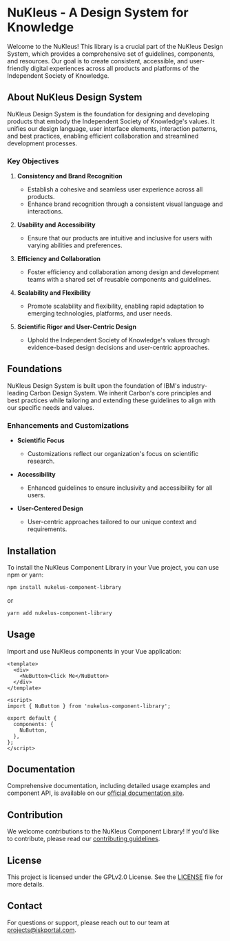 # NuKleus - A Design System for Knowledge

Welcome to the NuKleus! This library is a crucial part of the NuKleus Design System, which provides a comprehensive set of guidelines, components, and resources. Our goal is to create consistent, accessible, and user-friendly digital experiences across all products and platforms of the Independent Society of Knowledge.

## About NuKleus Design System

NuKleus Design System is the foundation for designing and developing products that embody the Independent Society of Knowledge's values. It unifies our design language, user interface elements, interaction patterns, and best practices, enabling efficient collaboration and streamlined development processes.

### Key Objectives

1. **Consistency and Brand Recognition**
   - Establish a cohesive and seamless user experience across all products.
   - Enhance brand recognition through a consistent visual language and interactions.

2. **Usability and Accessibility**
   - Ensure that our products are intuitive and inclusive for users with varying abilities and preferences.

3. **Efficiency and Collaboration**
   - Foster efficiency and collaboration among design and development teams with a shared set of reusable components and guidelines.

4. **Scalability and Flexibility**
   - Promote scalability and flexibility, enabling rapid adaptation to emerging technologies, platforms, and user needs.

5. **Scientific Rigor and User-Centric Design**
   - Uphold the Independent Society of Knowledge's values through evidence-based design decisions and user-centric approaches.

## Foundations

NuKleus Design System is built upon the foundation of IBM's industry-leading Carbon Design System. We inherit Carbon's core principles and best practices while tailoring and extending these guidelines to align with our specific needs and values.

### Enhancements and Customizations

- **Scientific Focus**
  - Customizations reflect our organization's focus on scientific research.
  
- **Accessibility**
  - Enhanced guidelines to ensure inclusivity and accessibility for all users.

- **User-Centered Design**
  - User-centric approaches tailored to our unique context and requirements.

## Installation

To install the NuKleus Component Library in your Vue project, you can use npm or yarn:

```bash
npm install nukelus-component-library
```

or

```bash
yarn add nukelus-component-library
```

## Usage

Import and use NuKleus components in your Vue application:

```vue
<template>
  <div>
    <NuButton>Click Me</NuButton>
  </div>
</template>

<script>
import { NuButton } from 'nukelus-component-library';

export default {
  components: {
    NuButton,
  },
};
</script>
```

## Documentation

Comprehensive documentation, including detailed usage examples and component API, is available on our [official documentation site](iskportal.com/project/NuKleus).

## Contribution

We welcome contributions to the NuKleus Component Library! If you'd like to contribute, please read our [contributing guidelines](#).

## License

This project is licensed under the GPLv2.0 License. See the [LICENSE](./LICENSE) file for more details.

## Contact

For questions or support, please reach out to our team at [projects@iskportal.com](mailto:projects@iskportal.com).

